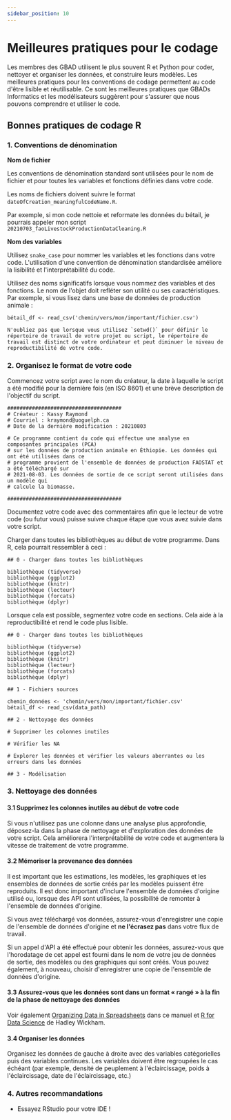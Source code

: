 ```yaml
---
sidebar_position: 10
---
```

# Meilleures pratiques pour le codage

Les membres des GBAD utilisent le plus souvent R et Python pour coder, nettoyer et organiser les données, et construire leurs modèles. Les meilleures pratiques pour les conventions de codage permettent au code d'être lisible et réutilisable. Ce sont les meilleures pratiques que GBADs Informatics et les modélisateurs suggèrent pour s'assurer que nous pouvons comprendre et utiliser le code.


<!---

James et Gemma - cette zone est commentée dans le fichier de démarquage. Quand vous voyez 'avertissement' dans le texte, cela signifie simplement qu'une petite case non apparaît !

· Commentaire avec nom du créateur, date (au format ISO 8601 ? Ex. 20210729), que contient le script (ex. analyse en composantes principales) ?

· Bibliothèques chargées dans le script R

· Définir le répertoire de travail ?

· Les données doivent être « rangées » à la fin du processus de nettoyage (voir le manuel de gouvernance des données ou R pour Data Science)

· Organiser les données de gauche à droite avec des variables catégorielles puis des variables continues. Les variables doivent être regroupées le cas échéant (par exemple, densité de peuplement à l'éclaircissage, poids à l'éclaircissage, date de l'éclaircissage, etc.) ?

· Supprimer les colonnes non pertinentes de l'ensemble de données (par exemple, longitude et latitude)

· Code bien documenté

· Utilisez la convention de dénomination standard des fichiers (par exemple, 20210617_FAO_ProductionPrices_Poultry_Ethiopia_metadata.csv, NOT FAO Production Prices - téléchargé par Kassy le 25 avril.csv)

· Serpent pour nommer des objets dans R (par exemple Majority_Parent_Flock_Old)

· Les objets doivent avoir un nom significatif


--->

## Bonnes pratiques de codage R

### 1. Conventions de dénomination

**Nom de fichier**

Les conventions de dénomination standard sont utilisées pour le nom de fichier et pour toutes les variables et fonctions définies dans votre code.

Les noms de fichiers doivent suivre le format `dateOfCreation_meaningfulCodeName.R`.

Par exemple, si mon code nettoie et reformate les données du bétail, je pourrais appeler mon script `20210703_faoLivestockProductionDataCleaning.R`

**Nom des variables**

Utilisez `snake_case` pour nommer les variables et les fonctions dans votre code. L'utilisation d'une convention de dénomination standardisée améliore la lisibilité et l'interprétabilité du code.

<!--Les conventions de dénomination doivent également être utilisées lors de la déclaration de variables ou de la création de fonctions. Bien qu'il existe plusieurs conventions de dénomination populaires, notamment camelCase, PascalCase et snake_case, par exemple, la convention convenue pour les GBAD est l'utilisation de snake_case. -->

Utilisez des noms significatifs lorsque vous nommez des variables et des fonctions. Le nom de l'objet doit refléter son utilité ou ses caractéristiques. Par exemple, si vous lisez dans une base de données de production animale :

```
bétail_df <- read_csv('chemin/vers/mon/important/fichier.csv')
```

```{admonition} Soyez prudent lors de la définition du répertoire de travail
N'oubliez pas que lorsque vous utilisez `setwd()` pour définir le répertoire de travail de votre projet ou script, le répertoire de travail est distinct de votre ordinateur et peut diminuer le niveau de reproductibilité de votre code.
```

### 2. Organisez le format de votre code

Commencez votre script avec le nom du créateur, la date à laquelle le script a été modifié pour la dernière fois (en ISO 8601) et une brève description de l'objectif du script.

```
#####################################
# Créateur : Kassy Raymond
# Courriel : kraymond@uoguelph.ca
# Date de la dernière modification : 20210803

# Ce programme contient du code qui effectue une analyse en composantes principales (PCA)
# sur les données de production animale en Éthiopie. Les données qui ont été utilisées dans ce
# programme provient de l'ensemble de données de production FAOSTAT et a été téléchargé sur
# 2021-08-03. Les données de sortie de ce script seront utilisées dans un modèle qui
# calcule la biomasse.

#####################################
```

Documentez votre code avec des commentaires afin que le lecteur de votre code (ou futur vous) puisse suivre chaque étape que vous avez suivie dans votre script.

Charger dans toutes les bibliothèques au début de votre programme. Dans R, cela pourrait ressembler à ceci :

```
## 0 - Charger dans toutes les bibliothèques

bibliothèque (tidyverse)
bibliothèque (ggplot2)
bibliothèque (knitr)
bibliothèque (lecteur)
bibliothèque (forcats)
bibliothèque (dplyr)
```

Lorsque cela est possible, segmentez votre code en sections. Cela aide à la reproductibilité et rend le code plus lisible.

```
## 0 - Charger dans toutes les bibliothèques

bibliothèque (tidyverse)
bibliothèque (ggplot2)
bibliothèque (knitr)
bibliothèque (lecteur)
bibliothèque (forcats)
bibliothèque (dplyr)

## 1 - Fichiers sources

chemin_données <- 'chemin/vers/mon/important/fichier.csv'
bétail_df <- read_csv(data_path)

## 2 - Nettoyage des données

# Supprimer les colonnes inutiles

# Vérifier les NA

# Explorer les données et vérifier les valeurs aberrantes ou les erreurs dans les données

## 3 - Modélisation

```

### 3. Nettoyage des données

#### 3.1 Supprimez les colonnes inutiles au début de votre code

Si vous n'utilisez pas une colonne dans une analyse plus approfondie, déposez-la dans la phase de nettoyage et d'exploration des données de votre script. Cela améliorera l'interprétabilité de votre code et augmentera la vitesse de traitement de votre programme.

#### 3.2 Mémoriser la provenance des données

Il est important que les estimations, les modèles, les graphiques et les ensembles de données de sortie créés par les modèles puissent être reproduits. Il est donc important d'inclure l'ensemble de données d'origine utilisé ou, lorsque des API sont utilisées, la possibilité de remonter à l'ensemble de données d'origine.

Si vous avez téléchargé vos données, assurez-vous d'enregistrer une copie de l'ensemble de données d'origine et **ne l'écrasez pas** dans votre flux de travail.

Si un appel d'API a été effectué pour obtenir les données, assurez-vous que l'horodatage de cet appel est fourni dans le nom de votre jeu de données de sortie, des modèles ou des graphiques qui sont créés. Vous pouvez également, à nouveau, choisir d'enregistrer une copie de l'ensemble de données d'origine.

#### 3.3 Assurez-vous que les données sont dans un format « rangé » à la fin de la phase de nettoyage des données

Voir également [Organizing Data in Spreadsheets](http://www.gbadske.org/Documentation/DataGovernanceHandbook/dataBestPractices.html) dans ce manuel et [R for Data Science](https://r4ds.had.co.nz/ ) de Hadley Wickham.

#### 3.4 Organiser les données

Organisez les données de gauche à droite avec des variables catégorielles puis des variables continues. Les variables doivent être regroupées le cas échéant (par exemple, densité de peuplement à l'éclaircissage, poids à l'éclaircissage, date de l'éclaircissage, etc.)

### 4. Autres recommandations

- Essayez RStudio pour votre IDE !


